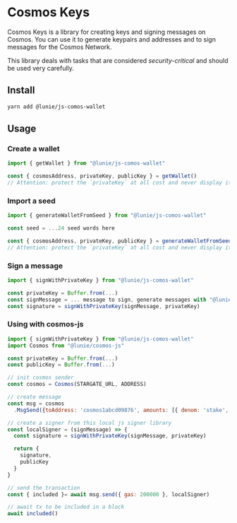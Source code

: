 # Cosmos Keys

Cosmos Keys is a library for creating keys and signing messages on Cosmos. You can use it to generate keypairs and addresses and to sign messages for the Cosmos Network. 

This library deals with tasks that are considered *security-critical* and should be used very carefully.

## Install

```bash
yarn add @lunie/js-comos-wallet
```

## Usage

### Create a wallet

```js
import { getWallet } from "@lunie/js-comos-wallet"

const { cosmosAddress, privateKey, publicKey } = getWallet()
// Attention: protect the `privateKey` at all cost and never display it anywhere!!
```

### Import a seed

```js
import { generateWalletFromSeed } from "@lunie/js-comos-wallet"

const seed = ...24 seed words here

const { cosmosAddress, privateKey, publicKey } = generateWalletFromSeed(seed)
// Attention: protect the `privateKey` at all cost and never display it anywhere!!
```

### Sign a message

```js
import { signWithPrivateKey } from "@lunie/js-comos-wallet"

const privateKey = Buffer.from(...)
const signMessage = ... message to sign, generate messages with "@lunie/cosmos-js"
const signature = signWithPrivateKey(signMessage, privateKey)

```

### Using with cosmos-js

```js
import { signWithPrivateKey } from "@lunie/js-comos-wallet"
import Cosmos from "@lunie/cosmos-js"

const privateKey = Buffer.from(...)
const publicKey = Buffer.from(...)

// init cosmos sender
const cosmos = Cosmos(STARGATE_URL, ADDRESS)

// create message
const msg = cosmos
  .MsgSend({toAddress: 'cosmos1abcd09876', amounts: [{ denom: 'stake', amount: 10 }})

// create a signer from this local js signer library
const localSigner = (signMessage) => {
  const signature = signWithPrivateKey(signMessage, privateKey)

  return {
    signature,
    publicKey
  }
}

// send the transaction
const { included }= await msg.send({ gas: 200000 }, localSigner)

// await tx to be included in a block
await included()
```

